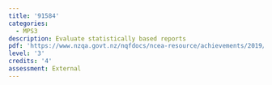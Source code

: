 ```yaml
---
title: '91584'
categories:
  - MPS3
description: Evaluate statistically based reports
pdf: 'https://www.nzqa.govt.nz/nqfdocs/ncea-resource/achievements/2019/as91584.pdf'
level: '3'
credits: '4'
assessment: External
---
```


